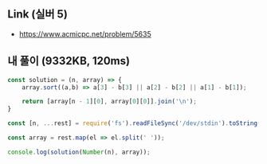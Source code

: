 ## Link (실버 5)       

- https://www.acmicpc.net/problem/5635  


## 내 풀이 (9332KB, 120ms)  

```js
const solution = (n, array) => {
    array.sort((a,b) => a[3] - b[3] || a[2] - b[2] || a[1] - b[1]);

    return [array[n - 1][0], array[0][0]].join('\n');
}

const [n, ...rest] = require('fs').readFileSync('/dev/stdin').toString().trim().split('\n');

const array = rest.map(el => el.split(' '));

console.log(solution(Number(n), array));
```
